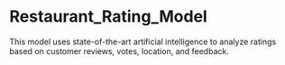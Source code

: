 # Restaurant_Rating_Model
This model uses state-of-the-art artificial intelligence to analyze ratings based on customer reviews, votes, location, and feedback.
